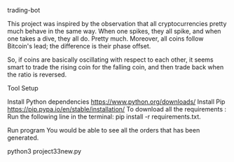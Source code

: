 trading-bot

This project was inspired by the observation that all cryptocurrencies pretty much behave in the same way. When one spikes, they all spike, and when one takes a dive, they all do. Pretty much. Moreover, all coins follow Bitcoin's lead; the difference is their phase offset.

So, if coins are basically oscillating with respect to each other, it seems smart to trade the rising coin for the falling coin, and then trade back when the ratio is reversed.

Tool Setup

Install Python dependencies https://www.python.org/downloads/ Install Pip https://pip.pypa.io/en/stable/installation/ To download all the requirements : Run the following line in the terminal: pip install -r requirements.txt.

Run program You would be able to see all the orders that has been generated.

python3 project33new.py

